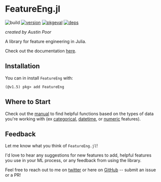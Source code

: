 # FeatureEng.jl

![build](https://github.com/a-poor/FeatureEng.jl/workflows/build/badge.svg)
[![version](https://juliahub.com/docs/FeatureEng/version.svg)](https://juliahub.com/ui/Packages/FeatureEng/PcFbA)
[![pkgeval](https://juliahub.com/docs/FeatureEng/pkgeval.svg)](https://juliahub.com/ui/Packages/FeatureEng/PcFbA)
[![deps](https://juliahub.com/docs/FeatureEng/deps.svg)](https://juliahub.com/ui/Packages/FeatureEng/PcFbA?t=2)


_created by Austin Poor_

A library for feature engineering in Julia.

Check out the documentation [here](https://a-poor.github.io/FeatureEng.jl/latest/).

## Installation

You can in install `FeatureEng` with:

```
(@v1.5) pkg> add FeatureEng
```

## Where to Start

Check out the [manual](https://a-poor.github.io/FeatureEng.jl/latest/manual/) to find helpful functions based on the types of data you're working with (ex [categorical](https://a-poor.github.io/FeatureEng.jl/latest/manual/#Categorical-Features), [datetime](https://a-poor.github.io/FeatureEng.jl/latest/manual/#DateTime-Features), or [numeric](https://a-poor.github.io/FeatureEng.jl/latest/manual/#Numeric-Features) features).

## Feedback

Let me know what you think of `FeatureEng.jl`!

I'd love to hear any suggestions for new features to add, helpful features you use in your ML process, or any feedback from using the library.

Feel free to reach out to me on [twitter](https://twitter.com/austin_poor) or here on [GitHub](https://github.com/a-poor/FeatureEng.jl) -- submit an issue or a PR!

